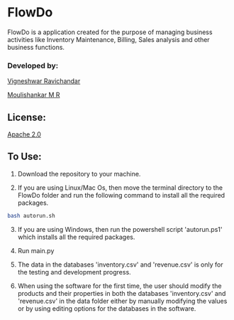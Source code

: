 # FlowDo

FlowDo is a application created for the purpose of managing business activities like Inventory Maintenance, Billing, Sales analysis and other business functions.

### Developed by:

[Vigneshwar Ravichandar](https://github.com/ToastCoder)

[Moulishankar M R](https://github.com/Moulishankar10)

## License:
[Apache 2.0](https://choosealicense.com/licenses/apache-2.0/)

## To Use:

1. Download the repository to your machine. 

2. If you are using Linux/Mac Os, then move the terminal directory to the FlowDo folder and run the following command to install all the required packages.

```bash
bash autorun.sh
```

3. If you are using Windows, then run the powershell script 'autorun.ps1' which installs all the required packages.

4. Run main.py

5. The data in the databases 'inventory.csv' and 'revenue.csv' is only for the testing and development progress.

6. When using the software for the first time, the user should modify the products and their properties in both the databases 'inventory.csv' and 'revenue.csv' in the data folder either by manually modifying the values or by using editing options for the databases in the software.

